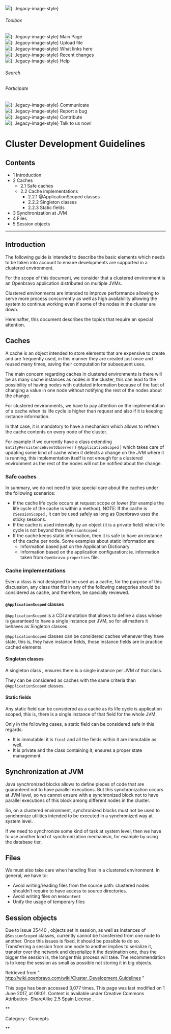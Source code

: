 ![](skins/openbravo/images/social-blogs-sidebar-banner.png){: .legacy-image-style}

######  Toolbox

![](skins/openbravo/images/flecha1.jpg){: .legacy-image-style} Main Page  
![](skins/openbravo/images/flecha1.jpg){: .legacy-image-style} Upload file  
![](skins/openbravo/images/flecha1.jpg){: .legacy-image-style} What links here  
![](skins/openbravo/images/flecha1.jpg){: .legacy-image-style} Recent changes  
![](skins/openbravo/images/flecha1.jpg){: .legacy-image-style} Help  
  
  

######  Search

######  Participate

![](skins/openbravo/images/flecha1.jpg){: .legacy-image-style} Communicate  
![](skins/openbravo/images/flecha1.jpg){: .legacy-image-style} Report a bug  
![](skins/openbravo/images/flecha1.jpg){: .legacy-image-style} Contribute  
![](skins/openbravo/images/flecha1.jpg){: .legacy-image-style} Talk to us now!  

  

#  Cluster Development Guidelines

##  Contents

  * 1  Introduction 
  * 2  Caches 
    * 2.1  Safe caches 
    * 2.2  Cache implementations 
      * 2.2.1  @ApplicationScoped classes 
      * 2.2.2  Singleton classes 
      * 2.2.3  Static fields 
  * 3  Synchronization at JVM 
  * 4  Files 
  * 5  Session objects 

  
---  
  
##  Introduction

The following guide is intended to describe the basic elements which needs to
be taken into account to ensure developments are supported in a clustered
environment.

For the scope of this document, we consider that a clustered environment is an
Openbravo application distributed on multiple JVMs.

Clustered environments are intended to improve performance allowing to serve
more process concurrently as well as high availability allowing the system to
continue working even if some of the nodes in the cluster are down.

Hereinafter, this document describes the topics that require an special
attention.

##  Caches

A cache is an object intended to store elements that are expensive to create
and are frequently used, in this manner they are created just once and reused
many times, saving their computation for subsequent uses.

The main concern regarding caches in clustered environments is there will be
as many cache instances as nodes in the cluster, this can lead to the
possibility of having nodes with outdated information because of the fact of
changing a value in one node without notifying the rest of the nodes about the
change.

For clustered environments, we have to pay attention on the implementation of
a cache when its life cycle is higher than request and also if it is keeping
instance information.

In that case, it is mandatory to have a mechanism which allows to refresh the
cache contents on every node of the cluster.

For example if we currently have a class extending `
EntityPersistenceEventObserver ` ( ` @ApplicationScoped ` ) which takes care
of updating some kind of cache when it detects a change on the JVM where it is
running, this implementation itself is not enough for a clustered environment
as the rest of the nodes will not be notified about the change.

###  Safe caches

In summary, we do not need to take special care about the caches under the
following scenarios:

  * If the cache life cycle occurs at request scope or lower (for example the life cycle of the cache is within a method). NOTE: If the cache is ` @SessionScoped ` , it can be used safely as long as Openbravo uses the sticky sessions. 
  * If the cache is used internally by an object (it is a private field) which life cycle is not beyond than ` @SessionScoped ` . 
  * If the cache keeps static information, then it is safe to have an instance of the cache per node. Some examples about static information are: 
    * Information based just on the Application Dictionary 
    * Information based on the application configuration: ie. information taken from ` Openbravo.properties ` file. 

###  Cache implementations

Even a class is not designed to be used as a cache, for the purpose of this
discussion, any class that fits in any of the following categories should be
considered as cache, and therefore, be specially reviewed.

####  ` @ApplicationScoped ` classes

` @ApplicationScoped ` is a CDI annotation that allows to define a class whose
is guaranteed to have a single instance per JVM, so for all matters it behaves
as  Singleton classes  .

` @ApplicationScoped ` classes can be considered caches whenever they have
state, this is, they have instance fields, those instance fields are in
practice cached elements.

####  Singleton classes

A  singleton class  , ensures there is a single instance per JVM of that
class.

They can be considered as caches with the same criteria than `
@ApplicationScoped ` classes.

####  Static fields

Any static field can be considered as a cache as its life cycle is application
scoped, this is, there is a single instance of that field for the whole JVM.

Only in the following cases, a static field can be considered safe in this
regards:

  * It is immutable: it is ` final ` and all the fields within it are immutable as well. 
  * It is private and the class containing it, ensures a proper state management. 

##  Synchronization at JVM

Java synchronized blocks  allows to define pieces of code that are guaranteed
not to have parallel executions. But this synchronization occurs at JVM level,
so we cannot ensure with a synchronized block not to have parallel executions
of this block among different nodes in the cluster.

So, on a clustered environment, synchronized blocks must not be used to
synchronize utilities intended to be executed in a synchronized way at system
level.

If we need to synchronize some kind of task at system level, then we have to
use another kind of synchronization mechanism, for example by using the
database tier.

##  Files

We must also take care when handling files in a clustered environment. In
general, we have to:

  * Avoid writing/reading files from the source path: clustered nodes shouldn’t require to have access to source directories. 
  * Avoid writing files on ` WebContent `
  * Unify the usage of temporary files 

##  Session objects

Due to issue  35440  , objects set in session, as well as instances of `
@SessionScoped ` classes, currently cannot be transferred from one node to
another. Once this issues is fixed, it should be possible to do so.
Transferring a session from one node to another implies to serialize it,
transfer over the network and deserialize it the destination one, thus the
bigger the session is, the longer this process will take. The recommendation
is to keep the session as small as possible not storing it in big objects.

Retrieved from "
http://wiki.openbravo.com/wiki/Cluster_Development_Guidelines  "

This page has been accessed 3,077 times. This page was last modified on 1 June
2017, at 09:01. Content is available under  Creative Commons Attribution-
ShareAlike 2.5 Spain License  .

  
**

Category  :  Concepts

**

